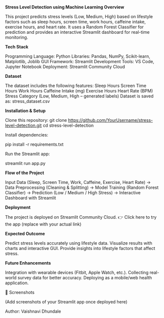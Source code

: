 **Stress Level Detection using Machine Learning
Overview**

This project predicts stress levels (Low, Medium, High) based on lifestyle factors such as sleep hours, screen time, work hours, caffeine intake, exercise hours, and heart rate.
It uses a Random Forest Classifier for prediction and provides an interactive Streamlit dashboard for real-time monitoring.

**Tech Stack**

Programming Language: Python
Libraries: Pandas, NumPy, Scikit-learn, Matplotlib, Joblib
GUI Framework: Streamlit
Development Tools: VS Code, Jupyter Notebook
Deployment: Streamlit Community Cloud

**Dataset**

The dataset includes the following features:
Sleep Hours
Screen Time Hours
Work Hours
Caffeine Intake (mg)
Exercise Hours
Heart Rate (BPM)
Stress Category (Low, Medium, High – generated labels)
Dataset is saved as:
stress_dataset.csv

**Installation & Setup**

Clone this repository:
git clone https://github.com/YourUsername/stress-level-detection.git
cd stress-level-detection

Install dependencies:

pip install -r requirements.txt

Run the Streamlit app:

streamlit run app.py

**Flow of the Project**

Input Data (Sleep, Screen Time, Work, Caffeine, Exercise, Heart Rate) →
Data Preprocessing (Cleaning & Splitting) →
Model Training (Random Forest Classifier) →
Prediction (Low / Medium / High Stress) →
Interactive Dashboard with Streamlit

**Deployment**

The project is deployed on Streamlit Community Cloud.
👉 Click here to try the app
 (replace with your actual link)

**Expected Outcome**

Predict stress levels accurately using lifestyle data.
Visualize results with charts and interactive GUI.
Provide insights into lifestyle factors that affect stress.

**Future Enhancements**

Integration with wearable devices (Fitbit, Apple Watch, etc.).
Collecting real-world survey data for better accuracy.
Deploying as a mobile/web health application.

📸 Screenshots

(Add screenshots of your Streamlit app once deployed here)

Author: Vaishnavi Dhundale

